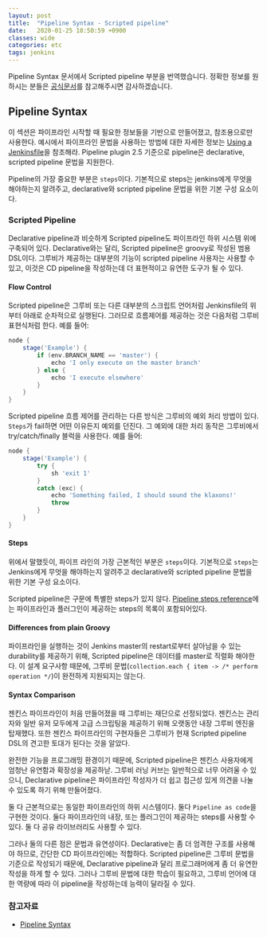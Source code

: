 ```yaml
---
layout: post
title:  "Pipeline Syntax - Scripted pipeline"
date:   2020-01-25 18:50:59 +0900
classes: wide
categories: etc
tags: jenkins
---
```


Pipeline Syntax 문서에서 Scripted pipeline 부분을 번역했습니다. 정확한 정보를 원하시는 분들은 [공식문서](https://jenkins.io/doc/book/pipeline/syntax/#scripted-pipeline)를 참고해주시면 감사하겠습니다.

## Pipeline Syntax

이 섹션은 파이프라인 시작할 때 필요한 정보들을 기반으로 만들어졌고, 참조용으로만 사용한다. 예시에서 파이프라인 문법을 사용하는 방법에 대한 자세한 정보는 [Using a Jenkinsfile](https://smjeon.dev/etc/jenkinsfile/)을 참조해라. Pipeline plugin 2.5 기준으로 pipeline은 declarative, scripted pipeline 문법을 지원한다.

Pipeline의 가장 중요한 부분은 `steps`이다. 기본적으로 steps는 jenkins에게 무엇을 해야하는지 알려주고, declarative와 scripted pipeline 문법을 위한 기본 구성 요소이다.

### Scripted Pipeline

Declarative pipeline과 비슷하게 Scripted pipeline도 파이프라인 하위 시스템 위에 구축되어 있다. Declarative와는 달리, Scripted pipeline은 groovy로 작성된 범용 DSL이다. 그루비가 제공하는 대부분의 기능이 scripted pipeline 사용자는 사용할 수 있고, 이것은 CD pipeline을 작성하는데 더 표현적이고 유연한 도구가 될 수 있다.

#### Flow Control

Scripted pipeline은 그루비 또는 다른 대부분의 스크립트 언어처럼 Jenkinsfile의 위부터 아래로 순차적으로 실행된다. 그러므로 흐름제어를 제공하는 것은 다음처럼 그루비 표현식처럼 한다. 예를 들어:

```groovy
node {
    stage('Example') {
        if (env.BRANCH_NAME == 'master') {
            echo 'I only execute on the master branch'
        } else {
            echo 'I execute elsewhere'
        }
    }
}
```

Scripted pipeline 흐름 제어를 관리하는 다른 방식은 그루비의 예외 처리 방법이 있다. `Steps`가 fail하면 어떤 이유든지 예외를 던진다. 그 예외에 대한 처리 동작은 그루비에서 try/catch/finally 블럭을 사용한다. 예를 들어:

```groovy
node {
    stage('Example') {
        try {
            sh 'exit 1'
        }
        catch (exc) {
            echo 'Something failed, I should sound the klaxons!'
            throw
        }
    }
}
```

#### Steps

위에서 말했듯이, 파이프 라인의 가장 근본적인 부분은 `steps`이다. 기본적으로 `steps`는 Jenkins에게 무엇을 해야하는지 알려주고 declarative와 scripted pipeline 문법을 위한 기본 구성 요소이다.

Scripted pipeline은 구문에 특별한 steps가 있지 않다. [Pipeline steps reference](https://jenkins.io/doc/pipeline/steps/)에는 파이프라인과 플러그인이 제공하는 steps의 목록이 포함되어있다.

#### Differences from plain Groovy

파이프라인을 실행하는 것이 Jenkins master의 restart로부터 살아남을 수 있는 durability를 제공하기 위해, Scripted pipeline은 데이터를 master로 직렬화 해야한다. 이 설계 요구사항 때문에, 그루비 문법(`collection.each { item -> /* perform operation */`)이 완전하게 지원되지는 않는다.

#### Syntax Comparison

젠킨스 파이프라인이 처음 만들어졌을 때 그루비는 재단으로 선정되었다. 젠킨스는 관리자와 일반 유저 모두에게 고급 스크립팅을 제공하기 위해 오랫동안 내장 그루비 엔진을 탑재했다. 또한 젠킨스 파이프라인의 구현자들은 그루비가 현재 Scripted pipeline DSL의 견고한 토대가 된다는 것을 알았다.

완전한 기능을 프로그래밍 환경이기 때문에, Scripted pipeline은 젠킨스 사용자에게 엄청난 유연함과 확장성을 제공하낟. 그루비 러닝 커브는 일반적으로 너무 어려울 수 있으니, Declarative pipeline은 파이프라인 작성자가 더 쉽고 접근성 있게 의견을 나눌 수 있도록 하기 위해 만들어졌다.

둘 다 근본적으로는 동일한 파이프라인의 하위 시스템이다. 둘다 `Pipeline as code`을 구현한 것이다. 둘다 파이프라인의 내장, 또는 플러그인이 제공하는 steps를 사용할 수 있다. 둘 다 공유 라이브러리도 사용할 수 있다.

그러나 둘의 다른 점은 문법과 유연성이다. Declarative는 좀 더 엄격한 구조를 사용해야 하므로, 간단한 CD 파이프라인에는 적합하다. Scripted pipeline은 그루비 문법을 기준으로 작성되기 때문에, Declarative pipeline과 달리 프로그래머에게 좀 더 유연한 작성을 하게 할 수 있다. 그러나 그루비 문법에 대한 학습이 필요하고, 그루비 언어에 대한 역량에 따라 이 pipeline을 작성하는데 능력이 달라질 수 있다.

### 참고자료

- [Pipeline Syntax](https://jenkins.io/doc/book/pipeline/syntax/)
